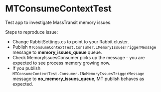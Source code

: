 # MTConsumeContextTest
Test app to investigate MassTransit memory issues.

Steps to reproduce issue:

* Change RabbitSettings.cs to point to your Rabbit cluster.
* Publish `MTConsumeContextTest.Consumer.IMemoryIssuesTriggerMessage` message to **memory_issues_queue** queue.
* Check MemoryIssuesConsumer picks up the message - you are expected to see process memory growing now.
* If you publish `MTConsumeContextTest.Consumer.INoMemoryIssuesTriggerMessage` message to **no_memory_issues_queue**, MT publish behaves as expected.
